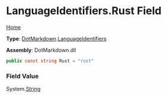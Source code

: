 # LanguageIdentifiers\.Rust Field

[Home](../../../README.md)

**Type**: [DotMarkdown](../../README.md)\.[LanguageIdentifiers](../README.md)

**Assembly**: DotMarkdown\.dll

```csharp
public const string Rust = "rust"
```

### Field Value

System\.[String](https://docs.microsoft.com/en-us/dotnet/api/system.string)